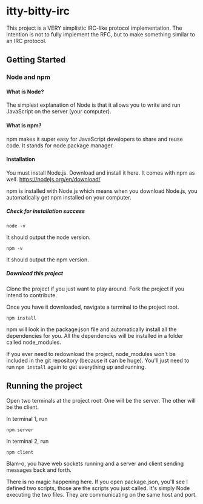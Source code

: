 # itty-bitty-irc
This project is a VERY simplistic IRC-like protocol implementation.
The intention is not to fully implement the RFC, but to make something similar to an IRC protocol.

## Getting Started
### Node and npm
#### What is Node?
The simplest explanation of Node is that it allows you to write and run JavaScript on the server (your computer).

#### What is npm?
npm makes it super easy for JavaScript developers to share and reuse code. It stands for node package manager. 

#### Installation
You must install Node.js. Download and install it here. It comes with npm as well. https://nodejs.org/en/download/

npm is installed with Node.js which means when you download Node.js, you automatically get npm installed on your computer.

##### Check for installation success
```shell script
node -v
```
It should output the node version.
```shell script
npm -v
```
It should output the npm version.
##### Download this project
Clone the project if you just want to play around.
Fork the project if you intend to contribute. 

Once you have it downloaded, navigate a terminal to the project root.

```shell script
npm install
```
npm will look in the package.json file and automatically install all the dependencies for you. All the dependencies will be installed in a folder called node_modules.

If you ever need to redownload the project, node_modules won't be included in the git repository (because it can be huge). You'll just need to run `npm install` again to get everything up and running.

## Running the project
Open two terminals at the project root. One will be the server. The other will be the client. 

In terminal 1, run
```shell script
npm server
```

In terminal 2, run
```shell script
npm client
```

Blam-o, you have web sockets running and a server and client sending messages back and forth.

There is no magic happening here. If you open package.json, you'll see I defined two scripts, those are the scripts you just called. It's simply Node executing the two files. They are communicating on the same host and port.